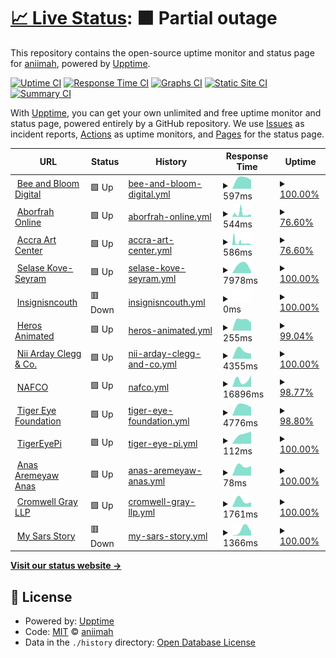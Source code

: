 # [📈 Live Status](https://aniimah.github.io/upptime-bot): <!--live status--> **🟧 Partial outage**

This repository contains the open-source uptime monitor and status page for [aniimah](https://aniimah.github.io/upptime-bot), powered by [Upptime](https://github.com/upptime/upptime).

[![Uptime CI](https://github.com/aniimah/upptime-bot/workflows/Uptime%20CI/badge.svg)](https://github.com/upptime/upptime/actions?query=workflow%3A%22Uptime+CI%22)
[![Response Time CI](https://github.com/aniimah/upptime-bot/workflows/Response%20Time%20CI/badge.svg)](https://github.com/upptime/upptime/actions?query=workflow%3A%22Response+Time+CI%22)
[![Graphs CI](https://github.com/aniimah/upptime-bot/workflows/Graphs%20CI/badge.svg)](https://github.com/upptime/upptime/actions?query=workflow%3A%22Graphs+CI%22)
[![Static Site CI](https://github.com/aniimah/upptime-bot/workflows/Static%20Site%20CI/badge.svg)](https://github.com/upptime/upptime/actions?query=workflow%3A%22Static+Site+CI%22)
[![Summary CI](https://github.com/aniimah/upptime-bot/workflows/Summary%20CI/badge.svg)](https://github.com/upptime/upptime/actions?query=workflow%3A%22Summary+CI%22)

With [Upptime](https://upptime.js.org), you can get your own unlimited and free uptime monitor and status page, powered entirely by a GitHub repository. We use [Issues](https://github.com/aniimah/upptime-bot/issues) as incident reports, [Actions](https://github.com/aniimah/upptime-bot/actions) as uptime monitors, and [Pages](https://aniimah.github.io/upptime-bot) for the status page.

<!--start: status pages-->
<!-- This summary is generated by Upptime (https://github.com/upptime/upptime) -->
<!-- Do not edit this manually, your changes will be overwritten -->
<!-- prettier-ignore -->
| URL | Status | History | Response Time | Uptime |
| --- | ------ | ------- | ------------- | ------ |
| <img alt="" src="https://favicons.githubusercontent.com/beeandbloom.digital" height="13"> [Bee and Bloom Digital](https://beeandbloom.digital/) | 🟩 Up | [bee-and-bloom-digital.yml](https://github.com/aniimah/upptime-bot/commits/master/history/bee-and-bloom-digital.yml) | <details><summary><img alt="Response time graph" src="./graphs/bee-and-bloom-digital/response-time-week.png" height="20"> 597ms</summary><br><a href="https://aniimah.github.io/upptime-bot/history/bee-and-bloom-digital"><img alt="Response time 597" src="https://img.shields.io/endpoint?url=https%3A%2F%2Fraw.githubusercontent.com%2Faniimah%2Fupptime-bot%2Fmaster%2Fapi%2Fbee-and-bloom-digital%2Fresponse-time.json"></a><br><a href="https://aniimah.github.io/upptime-bot/history/bee-and-bloom-digital"><img alt="24-hour response time 488" src="https://img.shields.io/endpoint?url=https%3A%2F%2Fraw.githubusercontent.com%2Faniimah%2Fupptime-bot%2Fmaster%2Fapi%2Fbee-and-bloom-digital%2Fresponse-time-day.json"></a><br><a href="https://aniimah.github.io/upptime-bot/history/bee-and-bloom-digital"><img alt="7-day response time 597" src="https://img.shields.io/endpoint?url=https%3A%2F%2Fraw.githubusercontent.com%2Faniimah%2Fupptime-bot%2Fmaster%2Fapi%2Fbee-and-bloom-digital%2Fresponse-time-week.json"></a><br><a href="https://aniimah.github.io/upptime-bot/history/bee-and-bloom-digital"><img alt="30-day response time 597" src="https://img.shields.io/endpoint?url=https%3A%2F%2Fraw.githubusercontent.com%2Faniimah%2Fupptime-bot%2Fmaster%2Fapi%2Fbee-and-bloom-digital%2Fresponse-time-month.json"></a><br><a href="https://aniimah.github.io/upptime-bot/history/bee-and-bloom-digital"><img alt="1-year response time 597" src="https://img.shields.io/endpoint?url=https%3A%2F%2Fraw.githubusercontent.com%2Faniimah%2Fupptime-bot%2Fmaster%2Fapi%2Fbee-and-bloom-digital%2Fresponse-time-year.json"></a></details> | <details><summary><a href="https://aniimah.github.io/upptime-bot/history/bee-and-bloom-digital">100.00%</a></summary><a href="https://aniimah.github.io/upptime-bot/history/bee-and-bloom-digital"><img alt="All-time uptime 100.00%" src="https://img.shields.io/endpoint?url=https%3A%2F%2Fraw.githubusercontent.com%2Faniimah%2Fupptime-bot%2Fmaster%2Fapi%2Fbee-and-bloom-digital%2Fuptime.json"></a><br><a href="https://aniimah.github.io/upptime-bot/history/bee-and-bloom-digital"><img alt="24-hour uptime 100.00%" src="https://img.shields.io/endpoint?url=https%3A%2F%2Fraw.githubusercontent.com%2Faniimah%2Fupptime-bot%2Fmaster%2Fapi%2Fbee-and-bloom-digital%2Fuptime-day.json"></a><br><a href="https://aniimah.github.io/upptime-bot/history/bee-and-bloom-digital"><img alt="7-day uptime 100.00%" src="https://img.shields.io/endpoint?url=https%3A%2F%2Fraw.githubusercontent.com%2Faniimah%2Fupptime-bot%2Fmaster%2Fapi%2Fbee-and-bloom-digital%2Fuptime-week.json"></a><br><a href="https://aniimah.github.io/upptime-bot/history/bee-and-bloom-digital"><img alt="30-day uptime 100.00%" src="https://img.shields.io/endpoint?url=https%3A%2F%2Fraw.githubusercontent.com%2Faniimah%2Fupptime-bot%2Fmaster%2Fapi%2Fbee-and-bloom-digital%2Fuptime-month.json"></a><br><a href="https://aniimah.github.io/upptime-bot/history/bee-and-bloom-digital"><img alt="1-year uptime 100.00%" src="https://img.shields.io/endpoint?url=https%3A%2F%2Fraw.githubusercontent.com%2Faniimah%2Fupptime-bot%2Fmaster%2Fapi%2Fbee-and-bloom-digital%2Fuptime-year.json"></a></details>
| <img alt="" src="https://favicons.githubusercontent.com/aborfrahonline.com" height="13"> [Aborfrah Online](http://aborfrahonline.com/) | 🟩 Up | [aborfrah-online.yml](https://github.com/aniimah/upptime-bot/commits/master/history/aborfrah-online.yml) | <details><summary><img alt="Response time graph" src="./graphs/aborfrah-online/response-time-week.png" height="20"> 544ms</summary><br><a href="https://aniimah.github.io/upptime-bot/history/aborfrah-online"><img alt="Response time 544" src="https://img.shields.io/endpoint?url=https%3A%2F%2Fraw.githubusercontent.com%2Faniimah%2Fupptime-bot%2Fmaster%2Fapi%2Faborfrah-online%2Fresponse-time.json"></a><br><a href="https://aniimah.github.io/upptime-bot/history/aborfrah-online"><img alt="24-hour response time 330" src="https://img.shields.io/endpoint?url=https%3A%2F%2Fraw.githubusercontent.com%2Faniimah%2Fupptime-bot%2Fmaster%2Fapi%2Faborfrah-online%2Fresponse-time-day.json"></a><br><a href="https://aniimah.github.io/upptime-bot/history/aborfrah-online"><img alt="7-day response time 544" src="https://img.shields.io/endpoint?url=https%3A%2F%2Fraw.githubusercontent.com%2Faniimah%2Fupptime-bot%2Fmaster%2Fapi%2Faborfrah-online%2Fresponse-time-week.json"></a><br><a href="https://aniimah.github.io/upptime-bot/history/aborfrah-online"><img alt="30-day response time 544" src="https://img.shields.io/endpoint?url=https%3A%2F%2Fraw.githubusercontent.com%2Faniimah%2Fupptime-bot%2Fmaster%2Fapi%2Faborfrah-online%2Fresponse-time-month.json"></a><br><a href="https://aniimah.github.io/upptime-bot/history/aborfrah-online"><img alt="1-year response time 544" src="https://img.shields.io/endpoint?url=https%3A%2F%2Fraw.githubusercontent.com%2Faniimah%2Fupptime-bot%2Fmaster%2Fapi%2Faborfrah-online%2Fresponse-time-year.json"></a></details> | <details><summary><a href="https://aniimah.github.io/upptime-bot/history/aborfrah-online">76.60%</a></summary><a href="https://aniimah.github.io/upptime-bot/history/aborfrah-online"><img alt="All-time uptime 76.60%" src="https://img.shields.io/endpoint?url=https%3A%2F%2Fraw.githubusercontent.com%2Faniimah%2Fupptime-bot%2Fmaster%2Fapi%2Faborfrah-online%2Fuptime.json"></a><br><a href="https://aniimah.github.io/upptime-bot/history/aborfrah-online"><img alt="24-hour uptime 66.56%" src="https://img.shields.io/endpoint?url=https%3A%2F%2Fraw.githubusercontent.com%2Faniimah%2Fupptime-bot%2Fmaster%2Fapi%2Faborfrah-online%2Fuptime-day.json"></a><br><a href="https://aniimah.github.io/upptime-bot/history/aborfrah-online"><img alt="7-day uptime 76.60%" src="https://img.shields.io/endpoint?url=https%3A%2F%2Fraw.githubusercontent.com%2Faniimah%2Fupptime-bot%2Fmaster%2Fapi%2Faborfrah-online%2Fuptime-week.json"></a><br><a href="https://aniimah.github.io/upptime-bot/history/aborfrah-online"><img alt="30-day uptime 76.60%" src="https://img.shields.io/endpoint?url=https%3A%2F%2Fraw.githubusercontent.com%2Faniimah%2Fupptime-bot%2Fmaster%2Fapi%2Faborfrah-online%2Fuptime-month.json"></a><br><a href="https://aniimah.github.io/upptime-bot/history/aborfrah-online"><img alt="1-year uptime 76.60%" src="https://img.shields.io/endpoint?url=https%3A%2F%2Fraw.githubusercontent.com%2Faniimah%2Fupptime-bot%2Fmaster%2Fapi%2Faborfrah-online%2Fuptime-year.json"></a></details>
| <img alt="" src="https://favicons.githubusercontent.com/accraartscenter.com" height="13"> [Accra Art Center](http://accraartscenter.com/) | 🟩 Up | [accra-art-center.yml](https://github.com/aniimah/upptime-bot/commits/master/history/accra-art-center.yml) | <details><summary><img alt="Response time graph" src="./graphs/accra-art-center/response-time-week.png" height="20"> 586ms</summary><br><a href="https://aniimah.github.io/upptime-bot/history/accra-art-center"><img alt="Response time 586" src="https://img.shields.io/endpoint?url=https%3A%2F%2Fraw.githubusercontent.com%2Faniimah%2Fupptime-bot%2Fmaster%2Fapi%2Faccra-art-center%2Fresponse-time.json"></a><br><a href="https://aniimah.github.io/upptime-bot/history/accra-art-center"><img alt="24-hour response time 321" src="https://img.shields.io/endpoint?url=https%3A%2F%2Fraw.githubusercontent.com%2Faniimah%2Fupptime-bot%2Fmaster%2Fapi%2Faccra-art-center%2Fresponse-time-day.json"></a><br><a href="https://aniimah.github.io/upptime-bot/history/accra-art-center"><img alt="7-day response time 586" src="https://img.shields.io/endpoint?url=https%3A%2F%2Fraw.githubusercontent.com%2Faniimah%2Fupptime-bot%2Fmaster%2Fapi%2Faccra-art-center%2Fresponse-time-week.json"></a><br><a href="https://aniimah.github.io/upptime-bot/history/accra-art-center"><img alt="30-day response time 586" src="https://img.shields.io/endpoint?url=https%3A%2F%2Fraw.githubusercontent.com%2Faniimah%2Fupptime-bot%2Fmaster%2Fapi%2Faccra-art-center%2Fresponse-time-month.json"></a><br><a href="https://aniimah.github.io/upptime-bot/history/accra-art-center"><img alt="1-year response time 586" src="https://img.shields.io/endpoint?url=https%3A%2F%2Fraw.githubusercontent.com%2Faniimah%2Fupptime-bot%2Fmaster%2Fapi%2Faccra-art-center%2Fresponse-time-year.json"></a></details> | <details><summary><a href="https://aniimah.github.io/upptime-bot/history/accra-art-center">76.60%</a></summary><a href="https://aniimah.github.io/upptime-bot/history/accra-art-center"><img alt="All-time uptime 76.60%" src="https://img.shields.io/endpoint?url=https%3A%2F%2Fraw.githubusercontent.com%2Faniimah%2Fupptime-bot%2Fmaster%2Fapi%2Faccra-art-center%2Fuptime.json"></a><br><a href="https://aniimah.github.io/upptime-bot/history/accra-art-center"><img alt="24-hour uptime 66.56%" src="https://img.shields.io/endpoint?url=https%3A%2F%2Fraw.githubusercontent.com%2Faniimah%2Fupptime-bot%2Fmaster%2Fapi%2Faccra-art-center%2Fuptime-day.json"></a><br><a href="https://aniimah.github.io/upptime-bot/history/accra-art-center"><img alt="7-day uptime 76.60%" src="https://img.shields.io/endpoint?url=https%3A%2F%2Fraw.githubusercontent.com%2Faniimah%2Fupptime-bot%2Fmaster%2Fapi%2Faccra-art-center%2Fuptime-week.json"></a><br><a href="https://aniimah.github.io/upptime-bot/history/accra-art-center"><img alt="30-day uptime 76.60%" src="https://img.shields.io/endpoint?url=https%3A%2F%2Fraw.githubusercontent.com%2Faniimah%2Fupptime-bot%2Fmaster%2Fapi%2Faccra-art-center%2Fuptime-month.json"></a><br><a href="https://aniimah.github.io/upptime-bot/history/accra-art-center"><img alt="1-year uptime 76.60%" src="https://img.shields.io/endpoint?url=https%3A%2F%2Fraw.githubusercontent.com%2Faniimah%2Fupptime-bot%2Fmaster%2Fapi%2Faccra-art-center%2Fuptime-year.json"></a></details>
| <img alt="" src="https://favicons.githubusercontent.com/selasekove.com" height="13"> [Selase Kove-Seyram](https://selasekove.com/) | 🟩 Up | [selase-kove-seyram.yml](https://github.com/aniimah/upptime-bot/commits/master/history/selase-kove-seyram.yml) | <details><summary><img alt="Response time graph" src="./graphs/selase-kove-seyram/response-time-week.png" height="20"> 7978ms</summary><br><a href="https://aniimah.github.io/upptime-bot/history/selase-kove-seyram"><img alt="Response time 7978" src="https://img.shields.io/endpoint?url=https%3A%2F%2Fraw.githubusercontent.com%2Faniimah%2Fupptime-bot%2Fmaster%2Fapi%2Fselase-kove-seyram%2Fresponse-time.json"></a><br><a href="https://aniimah.github.io/upptime-bot/history/selase-kove-seyram"><img alt="24-hour response time 1812" src="https://img.shields.io/endpoint?url=https%3A%2F%2Fraw.githubusercontent.com%2Faniimah%2Fupptime-bot%2Fmaster%2Fapi%2Fselase-kove-seyram%2Fresponse-time-day.json"></a><br><a href="https://aniimah.github.io/upptime-bot/history/selase-kove-seyram"><img alt="7-day response time 7978" src="https://img.shields.io/endpoint?url=https%3A%2F%2Fraw.githubusercontent.com%2Faniimah%2Fupptime-bot%2Fmaster%2Fapi%2Fselase-kove-seyram%2Fresponse-time-week.json"></a><br><a href="https://aniimah.github.io/upptime-bot/history/selase-kove-seyram"><img alt="30-day response time 7978" src="https://img.shields.io/endpoint?url=https%3A%2F%2Fraw.githubusercontent.com%2Faniimah%2Fupptime-bot%2Fmaster%2Fapi%2Fselase-kove-seyram%2Fresponse-time-month.json"></a><br><a href="https://aniimah.github.io/upptime-bot/history/selase-kove-seyram"><img alt="1-year response time 7978" src="https://img.shields.io/endpoint?url=https%3A%2F%2Fraw.githubusercontent.com%2Faniimah%2Fupptime-bot%2Fmaster%2Fapi%2Fselase-kove-seyram%2Fresponse-time-year.json"></a></details> | <details><summary><a href="https://aniimah.github.io/upptime-bot/history/selase-kove-seyram">100.00%</a></summary><a href="https://aniimah.github.io/upptime-bot/history/selase-kove-seyram"><img alt="All-time uptime 100.00%" src="https://img.shields.io/endpoint?url=https%3A%2F%2Fraw.githubusercontent.com%2Faniimah%2Fupptime-bot%2Fmaster%2Fapi%2Fselase-kove-seyram%2Fuptime.json"></a><br><a href="https://aniimah.github.io/upptime-bot/history/selase-kove-seyram"><img alt="24-hour uptime 100.00%" src="https://img.shields.io/endpoint?url=https%3A%2F%2Fraw.githubusercontent.com%2Faniimah%2Fupptime-bot%2Fmaster%2Fapi%2Fselase-kove-seyram%2Fuptime-day.json"></a><br><a href="https://aniimah.github.io/upptime-bot/history/selase-kove-seyram"><img alt="7-day uptime 100.00%" src="https://img.shields.io/endpoint?url=https%3A%2F%2Fraw.githubusercontent.com%2Faniimah%2Fupptime-bot%2Fmaster%2Fapi%2Fselase-kove-seyram%2Fuptime-week.json"></a><br><a href="https://aniimah.github.io/upptime-bot/history/selase-kove-seyram"><img alt="30-day uptime 100.00%" src="https://img.shields.io/endpoint?url=https%3A%2F%2Fraw.githubusercontent.com%2Faniimah%2Fupptime-bot%2Fmaster%2Fapi%2Fselase-kove-seyram%2Fuptime-month.json"></a><br><a href="https://aniimah.github.io/upptime-bot/history/selase-kove-seyram"><img alt="1-year uptime 100.00%" src="https://img.shields.io/endpoint?url=https%3A%2F%2Fraw.githubusercontent.com%2Faniimah%2Fupptime-bot%2Fmaster%2Fapi%2Fselase-kove-seyram%2Fuptime-year.json"></a></details>
| <img alt="" src="https://favicons.githubusercontent.com/insignisncouth.com" height="13"> [Insignisncouth](http://insignisncouth.com/) | 🟥 Down | [insignisncouth.yml](https://github.com/aniimah/upptime-bot/commits/master/history/insignisncouth.yml) | <details><summary><img alt="Response time graph" src="./graphs/insignisncouth/response-time-week.png" height="20"> 0ms</summary><br><a href="https://aniimah.github.io/upptime-bot/history/insignisncouth"><img alt="Response time 0" src="https://img.shields.io/endpoint?url=https%3A%2F%2Fraw.githubusercontent.com%2Faniimah%2Fupptime-bot%2Fmaster%2Fapi%2Finsignisncouth%2Fresponse-time.json"></a><br><a href="https://aniimah.github.io/upptime-bot/history/insignisncouth"><img alt="24-hour response time 0" src="https://img.shields.io/endpoint?url=https%3A%2F%2Fraw.githubusercontent.com%2Faniimah%2Fupptime-bot%2Fmaster%2Fapi%2Finsignisncouth%2Fresponse-time-day.json"></a><br><a href="https://aniimah.github.io/upptime-bot/history/insignisncouth"><img alt="7-day response time 0" src="https://img.shields.io/endpoint?url=https%3A%2F%2Fraw.githubusercontent.com%2Faniimah%2Fupptime-bot%2Fmaster%2Fapi%2Finsignisncouth%2Fresponse-time-week.json"></a><br><a href="https://aniimah.github.io/upptime-bot/history/insignisncouth"><img alt="30-day response time 0" src="https://img.shields.io/endpoint?url=https%3A%2F%2Fraw.githubusercontent.com%2Faniimah%2Fupptime-bot%2Fmaster%2Fapi%2Finsignisncouth%2Fresponse-time-month.json"></a><br><a href="https://aniimah.github.io/upptime-bot/history/insignisncouth"><img alt="1-year response time 0" src="https://img.shields.io/endpoint?url=https%3A%2F%2Fraw.githubusercontent.com%2Faniimah%2Fupptime-bot%2Fmaster%2Fapi%2Finsignisncouth%2Fresponse-time-year.json"></a></details> | <details><summary><a href="https://aniimah.github.io/upptime-bot/history/insignisncouth">100.00%</a></summary><a href="https://aniimah.github.io/upptime-bot/history/insignisncouth"><img alt="All-time uptime 100.00%" src="https://img.shields.io/endpoint?url=https%3A%2F%2Fraw.githubusercontent.com%2Faniimah%2Fupptime-bot%2Fmaster%2Fapi%2Finsignisncouth%2Fuptime.json"></a><br><a href="https://aniimah.github.io/upptime-bot/history/insignisncouth"><img alt="24-hour uptime 100.00%" src="https://img.shields.io/endpoint?url=https%3A%2F%2Fraw.githubusercontent.com%2Faniimah%2Fupptime-bot%2Fmaster%2Fapi%2Finsignisncouth%2Fuptime-day.json"></a><br><a href="https://aniimah.github.io/upptime-bot/history/insignisncouth"><img alt="7-day uptime 100.00%" src="https://img.shields.io/endpoint?url=https%3A%2F%2Fraw.githubusercontent.com%2Faniimah%2Fupptime-bot%2Fmaster%2Fapi%2Finsignisncouth%2Fuptime-week.json"></a><br><a href="https://aniimah.github.io/upptime-bot/history/insignisncouth"><img alt="30-day uptime 100.00%" src="https://img.shields.io/endpoint?url=https%3A%2F%2Fraw.githubusercontent.com%2Faniimah%2Fupptime-bot%2Fmaster%2Fapi%2Finsignisncouth%2Fuptime-month.json"></a><br><a href="https://aniimah.github.io/upptime-bot/history/insignisncouth"><img alt="1-year uptime 100.00%" src="https://img.shields.io/endpoint?url=https%3A%2F%2Fraw.githubusercontent.com%2Faniimah%2Fupptime-bot%2Fmaster%2Fapi%2Finsignisncouth%2Fuptime-year.json"></a></details>
| <img alt="" src="https://favicons.githubusercontent.com/heroesanimated.com" height="13"> [Heros Animated](http://heroesanimated.com/cgi-sys/suspendedpage.cgi) | 🟩 Up | [heros-animated.yml](https://github.com/aniimah/upptime-bot/commits/master/history/heros-animated.yml) | <details><summary><img alt="Response time graph" src="./graphs/heros-animated/response-time-week.png" height="20"> 255ms</summary><br><a href="https://aniimah.github.io/upptime-bot/history/heros-animated"><img alt="Response time 255" src="https://img.shields.io/endpoint?url=https%3A%2F%2Fraw.githubusercontent.com%2Faniimah%2Fupptime-bot%2Fmaster%2Fapi%2Fheros-animated%2Fresponse-time.json"></a><br><a href="https://aniimah.github.io/upptime-bot/history/heros-animated"><img alt="24-hour response time 232" src="https://img.shields.io/endpoint?url=https%3A%2F%2Fraw.githubusercontent.com%2Faniimah%2Fupptime-bot%2Fmaster%2Fapi%2Fheros-animated%2Fresponse-time-day.json"></a><br><a href="https://aniimah.github.io/upptime-bot/history/heros-animated"><img alt="7-day response time 255" src="https://img.shields.io/endpoint?url=https%3A%2F%2Fraw.githubusercontent.com%2Faniimah%2Fupptime-bot%2Fmaster%2Fapi%2Fheros-animated%2Fresponse-time-week.json"></a><br><a href="https://aniimah.github.io/upptime-bot/history/heros-animated"><img alt="30-day response time 255" src="https://img.shields.io/endpoint?url=https%3A%2F%2Fraw.githubusercontent.com%2Faniimah%2Fupptime-bot%2Fmaster%2Fapi%2Fheros-animated%2Fresponse-time-month.json"></a><br><a href="https://aniimah.github.io/upptime-bot/history/heros-animated"><img alt="1-year response time 255" src="https://img.shields.io/endpoint?url=https%3A%2F%2Fraw.githubusercontent.com%2Faniimah%2Fupptime-bot%2Fmaster%2Fapi%2Fheros-animated%2Fresponse-time-year.json"></a></details> | <details><summary><a href="https://aniimah.github.io/upptime-bot/history/heros-animated">99.04%</a></summary><a href="https://aniimah.github.io/upptime-bot/history/heros-animated"><img alt="All-time uptime 99.04%" src="https://img.shields.io/endpoint?url=https%3A%2F%2Fraw.githubusercontent.com%2Faniimah%2Fupptime-bot%2Fmaster%2Fapi%2Fheros-animated%2Fuptime.json"></a><br><a href="https://aniimah.github.io/upptime-bot/history/heros-animated"><img alt="24-hour uptime 98.63%" src="https://img.shields.io/endpoint?url=https%3A%2F%2Fraw.githubusercontent.com%2Faniimah%2Fupptime-bot%2Fmaster%2Fapi%2Fheros-animated%2Fuptime-day.json"></a><br><a href="https://aniimah.github.io/upptime-bot/history/heros-animated"><img alt="7-day uptime 99.04%" src="https://img.shields.io/endpoint?url=https%3A%2F%2Fraw.githubusercontent.com%2Faniimah%2Fupptime-bot%2Fmaster%2Fapi%2Fheros-animated%2Fuptime-week.json"></a><br><a href="https://aniimah.github.io/upptime-bot/history/heros-animated"><img alt="30-day uptime 99.04%" src="https://img.shields.io/endpoint?url=https%3A%2F%2Fraw.githubusercontent.com%2Faniimah%2Fupptime-bot%2Fmaster%2Fapi%2Fheros-animated%2Fuptime-month.json"></a><br><a href="https://aniimah.github.io/upptime-bot/history/heros-animated"><img alt="1-year uptime 99.04%" src="https://img.shields.io/endpoint?url=https%3A%2F%2Fraw.githubusercontent.com%2Faniimah%2Fupptime-bot%2Fmaster%2Fapi%2Fheros-animated%2Fuptime-year.json"></a></details>
| <img alt="" src="https://favicons.githubusercontent.com/naclegg.com" height="13"> [Nii Arday Clegg & Co.](http://naclegg.com/) | 🟩 Up | [nii-arday-clegg-and-co.yml](https://github.com/aniimah/upptime-bot/commits/master/history/nii-arday-clegg-and-co.yml) | <details><summary><img alt="Response time graph" src="./graphs/nii-arday-clegg-and-co/response-time-week.png" height="20"> 4355ms</summary><br><a href="https://aniimah.github.io/upptime-bot/history/nii-arday-clegg-and-co"><img alt="Response time 4355" src="https://img.shields.io/endpoint?url=https%3A%2F%2Fraw.githubusercontent.com%2Faniimah%2Fupptime-bot%2Fmaster%2Fapi%2Fnii-arday-clegg-and-co%2Fresponse-time.json"></a><br><a href="https://aniimah.github.io/upptime-bot/history/nii-arday-clegg-and-co"><img alt="24-hour response time 2715" src="https://img.shields.io/endpoint?url=https%3A%2F%2Fraw.githubusercontent.com%2Faniimah%2Fupptime-bot%2Fmaster%2Fapi%2Fnii-arday-clegg-and-co%2Fresponse-time-day.json"></a><br><a href="https://aniimah.github.io/upptime-bot/history/nii-arday-clegg-and-co"><img alt="7-day response time 4355" src="https://img.shields.io/endpoint?url=https%3A%2F%2Fraw.githubusercontent.com%2Faniimah%2Fupptime-bot%2Fmaster%2Fapi%2Fnii-arday-clegg-and-co%2Fresponse-time-week.json"></a><br><a href="https://aniimah.github.io/upptime-bot/history/nii-arday-clegg-and-co"><img alt="30-day response time 4355" src="https://img.shields.io/endpoint?url=https%3A%2F%2Fraw.githubusercontent.com%2Faniimah%2Fupptime-bot%2Fmaster%2Fapi%2Fnii-arday-clegg-and-co%2Fresponse-time-month.json"></a><br><a href="https://aniimah.github.io/upptime-bot/history/nii-arday-clegg-and-co"><img alt="1-year response time 4355" src="https://img.shields.io/endpoint?url=https%3A%2F%2Fraw.githubusercontent.com%2Faniimah%2Fupptime-bot%2Fmaster%2Fapi%2Fnii-arday-clegg-and-co%2Fresponse-time-year.json"></a></details> | <details><summary><a href="https://aniimah.github.io/upptime-bot/history/nii-arday-clegg-and-co">100.00%</a></summary><a href="https://aniimah.github.io/upptime-bot/history/nii-arday-clegg-and-co"><img alt="All-time uptime 100.00%" src="https://img.shields.io/endpoint?url=https%3A%2F%2Fraw.githubusercontent.com%2Faniimah%2Fupptime-bot%2Fmaster%2Fapi%2Fnii-arday-clegg-and-co%2Fuptime.json"></a><br><a href="https://aniimah.github.io/upptime-bot/history/nii-arday-clegg-and-co"><img alt="24-hour uptime 100.00%" src="https://img.shields.io/endpoint?url=https%3A%2F%2Fraw.githubusercontent.com%2Faniimah%2Fupptime-bot%2Fmaster%2Fapi%2Fnii-arday-clegg-and-co%2Fuptime-day.json"></a><br><a href="https://aniimah.github.io/upptime-bot/history/nii-arday-clegg-and-co"><img alt="7-day uptime 100.00%" src="https://img.shields.io/endpoint?url=https%3A%2F%2Fraw.githubusercontent.com%2Faniimah%2Fupptime-bot%2Fmaster%2Fapi%2Fnii-arday-clegg-and-co%2Fuptime-week.json"></a><br><a href="https://aniimah.github.io/upptime-bot/history/nii-arday-clegg-and-co"><img alt="30-day uptime 100.00%" src="https://img.shields.io/endpoint?url=https%3A%2F%2Fraw.githubusercontent.com%2Faniimah%2Fupptime-bot%2Fmaster%2Fapi%2Fnii-arday-clegg-and-co%2Fuptime-month.json"></a><br><a href="https://aniimah.github.io/upptime-bot/history/nii-arday-clegg-and-co"><img alt="1-year uptime 100.00%" src="https://img.shields.io/endpoint?url=https%3A%2F%2Fraw.githubusercontent.com%2Faniimah%2Fupptime-bot%2Fmaster%2Fapi%2Fnii-arday-clegg-and-co%2Fuptime-year.json"></a></details>
| <img alt="" src="https://favicons.githubusercontent.com/nafco.gov.gh" height="13"> [NAFCO](https://nafco.gov.gh/) | 🟩 Up | [nafco.yml](https://github.com/aniimah/upptime-bot/commits/master/history/nafco.yml) | <details><summary><img alt="Response time graph" src="./graphs/nafco/response-time-week.png" height="20"> 16896ms</summary><br><a href="https://aniimah.github.io/upptime-bot/history/nafco"><img alt="Response time 16896" src="https://img.shields.io/endpoint?url=https%3A%2F%2Fraw.githubusercontent.com%2Faniimah%2Fupptime-bot%2Fmaster%2Fapi%2Fnafco%2Fresponse-time.json"></a><br><a href="https://aniimah.github.io/upptime-bot/history/nafco"><img alt="24-hour response time 18755" src="https://img.shields.io/endpoint?url=https%3A%2F%2Fraw.githubusercontent.com%2Faniimah%2Fupptime-bot%2Fmaster%2Fapi%2Fnafco%2Fresponse-time-day.json"></a><br><a href="https://aniimah.github.io/upptime-bot/history/nafco"><img alt="7-day response time 16896" src="https://img.shields.io/endpoint?url=https%3A%2F%2Fraw.githubusercontent.com%2Faniimah%2Fupptime-bot%2Fmaster%2Fapi%2Fnafco%2Fresponse-time-week.json"></a><br><a href="https://aniimah.github.io/upptime-bot/history/nafco"><img alt="30-day response time 16896" src="https://img.shields.io/endpoint?url=https%3A%2F%2Fraw.githubusercontent.com%2Faniimah%2Fupptime-bot%2Fmaster%2Fapi%2Fnafco%2Fresponse-time-month.json"></a><br><a href="https://aniimah.github.io/upptime-bot/history/nafco"><img alt="1-year response time 16896" src="https://img.shields.io/endpoint?url=https%3A%2F%2Fraw.githubusercontent.com%2Faniimah%2Fupptime-bot%2Fmaster%2Fapi%2Fnafco%2Fresponse-time-year.json"></a></details> | <details><summary><a href="https://aniimah.github.io/upptime-bot/history/nafco">98.77%</a></summary><a href="https://aniimah.github.io/upptime-bot/history/nafco"><img alt="All-time uptime 98.77%" src="https://img.shields.io/endpoint?url=https%3A%2F%2Fraw.githubusercontent.com%2Faniimah%2Fupptime-bot%2Fmaster%2Fapi%2Fnafco%2Fuptime.json"></a><br><a href="https://aniimah.github.io/upptime-bot/history/nafco"><img alt="24-hour uptime 98.25%" src="https://img.shields.io/endpoint?url=https%3A%2F%2Fraw.githubusercontent.com%2Faniimah%2Fupptime-bot%2Fmaster%2Fapi%2Fnafco%2Fuptime-day.json"></a><br><a href="https://aniimah.github.io/upptime-bot/history/nafco"><img alt="7-day uptime 98.77%" src="https://img.shields.io/endpoint?url=https%3A%2F%2Fraw.githubusercontent.com%2Faniimah%2Fupptime-bot%2Fmaster%2Fapi%2Fnafco%2Fuptime-week.json"></a><br><a href="https://aniimah.github.io/upptime-bot/history/nafco"><img alt="30-day uptime 98.77%" src="https://img.shields.io/endpoint?url=https%3A%2F%2Fraw.githubusercontent.com%2Faniimah%2Fupptime-bot%2Fmaster%2Fapi%2Fnafco%2Fuptime-month.json"></a><br><a href="https://aniimah.github.io/upptime-bot/history/nafco"><img alt="1-year uptime 98.77%" src="https://img.shields.io/endpoint?url=https%3A%2F%2Fraw.githubusercontent.com%2Faniimah%2Fupptime-bot%2Fmaster%2Fapi%2Fnafco%2Fuptime-year.json"></a></details>
| <img alt="" src="https://favicons.githubusercontent.com/tigereyefoundation.org" height="13"> [Tiger Eye Foundation](http://tigereyefoundation.org/) | 🟩 Up | [tiger-eye-foundation.yml](https://github.com/aniimah/upptime-bot/commits/master/history/tiger-eye-foundation.yml) | <details><summary><img alt="Response time graph" src="./graphs/tiger-eye-foundation/response-time-week.png" height="20"> 4776ms</summary><br><a href="https://aniimah.github.io/upptime-bot/history/tiger-eye-foundation"><img alt="Response time 4776" src="https://img.shields.io/endpoint?url=https%3A%2F%2Fraw.githubusercontent.com%2Faniimah%2Fupptime-bot%2Fmaster%2Fapi%2Ftiger-eye-foundation%2Fresponse-time.json"></a><br><a href="https://aniimah.github.io/upptime-bot/history/tiger-eye-foundation"><img alt="24-hour response time 4035" src="https://img.shields.io/endpoint?url=https%3A%2F%2Fraw.githubusercontent.com%2Faniimah%2Fupptime-bot%2Fmaster%2Fapi%2Ftiger-eye-foundation%2Fresponse-time-day.json"></a><br><a href="https://aniimah.github.io/upptime-bot/history/tiger-eye-foundation"><img alt="7-day response time 4776" src="https://img.shields.io/endpoint?url=https%3A%2F%2Fraw.githubusercontent.com%2Faniimah%2Fupptime-bot%2Fmaster%2Fapi%2Ftiger-eye-foundation%2Fresponse-time-week.json"></a><br><a href="https://aniimah.github.io/upptime-bot/history/tiger-eye-foundation"><img alt="30-day response time 4776" src="https://img.shields.io/endpoint?url=https%3A%2F%2Fraw.githubusercontent.com%2Faniimah%2Fupptime-bot%2Fmaster%2Fapi%2Ftiger-eye-foundation%2Fresponse-time-month.json"></a><br><a href="https://aniimah.github.io/upptime-bot/history/tiger-eye-foundation"><img alt="1-year response time 4776" src="https://img.shields.io/endpoint?url=https%3A%2F%2Fraw.githubusercontent.com%2Faniimah%2Fupptime-bot%2Fmaster%2Fapi%2Ftiger-eye-foundation%2Fresponse-time-year.json"></a></details> | <details><summary><a href="https://aniimah.github.io/upptime-bot/history/tiger-eye-foundation">98.80%</a></summary><a href="https://aniimah.github.io/upptime-bot/history/tiger-eye-foundation"><img alt="All-time uptime 98.80%" src="https://img.shields.io/endpoint?url=https%3A%2F%2Fraw.githubusercontent.com%2Faniimah%2Fupptime-bot%2Fmaster%2Fapi%2Ftiger-eye-foundation%2Fuptime.json"></a><br><a href="https://aniimah.github.io/upptime-bot/history/tiger-eye-foundation"><img alt="24-hour uptime 98.28%" src="https://img.shields.io/endpoint?url=https%3A%2F%2Fraw.githubusercontent.com%2Faniimah%2Fupptime-bot%2Fmaster%2Fapi%2Ftiger-eye-foundation%2Fuptime-day.json"></a><br><a href="https://aniimah.github.io/upptime-bot/history/tiger-eye-foundation"><img alt="7-day uptime 98.80%" src="https://img.shields.io/endpoint?url=https%3A%2F%2Fraw.githubusercontent.com%2Faniimah%2Fupptime-bot%2Fmaster%2Fapi%2Ftiger-eye-foundation%2Fuptime-week.json"></a><br><a href="https://aniimah.github.io/upptime-bot/history/tiger-eye-foundation"><img alt="30-day uptime 98.80%" src="https://img.shields.io/endpoint?url=https%3A%2F%2Fraw.githubusercontent.com%2Faniimah%2Fupptime-bot%2Fmaster%2Fapi%2Ftiger-eye-foundation%2Fuptime-month.json"></a><br><a href="https://aniimah.github.io/upptime-bot/history/tiger-eye-foundation"><img alt="1-year uptime 98.80%" src="https://img.shields.io/endpoint?url=https%3A%2F%2Fraw.githubusercontent.com%2Faniimah%2Fupptime-bot%2Fmaster%2Fapi%2Ftiger-eye-foundation%2Fuptime-year.json"></a></details>
| <img alt="" src="https://favicons.githubusercontent.com/www.hugedomains.com" height="13"> [TigerEyePi](https://www.hugedomains.com/domain_profile.cfm?d=tigereyepi&e=com) | 🟩 Up | [tiger-eye-pi.yml](https://github.com/aniimah/upptime-bot/commits/master/history/tiger-eye-pi.yml) | <details><summary><img alt="Response time graph" src="./graphs/tiger-eye-pi/response-time-week.png" height="20"> 112ms</summary><br><a href="https://aniimah.github.io/upptime-bot/history/tiger-eye-pi"><img alt="Response time 112" src="https://img.shields.io/endpoint?url=https%3A%2F%2Fraw.githubusercontent.com%2Faniimah%2Fupptime-bot%2Fmaster%2Fapi%2Ftiger-eye-pi%2Fresponse-time.json"></a><br><a href="https://aniimah.github.io/upptime-bot/history/tiger-eye-pi"><img alt="24-hour response time 135" src="https://img.shields.io/endpoint?url=https%3A%2F%2Fraw.githubusercontent.com%2Faniimah%2Fupptime-bot%2Fmaster%2Fapi%2Ftiger-eye-pi%2Fresponse-time-day.json"></a><br><a href="https://aniimah.github.io/upptime-bot/history/tiger-eye-pi"><img alt="7-day response time 112" src="https://img.shields.io/endpoint?url=https%3A%2F%2Fraw.githubusercontent.com%2Faniimah%2Fupptime-bot%2Fmaster%2Fapi%2Ftiger-eye-pi%2Fresponse-time-week.json"></a><br><a href="https://aniimah.github.io/upptime-bot/history/tiger-eye-pi"><img alt="30-day response time 112" src="https://img.shields.io/endpoint?url=https%3A%2F%2Fraw.githubusercontent.com%2Faniimah%2Fupptime-bot%2Fmaster%2Fapi%2Ftiger-eye-pi%2Fresponse-time-month.json"></a><br><a href="https://aniimah.github.io/upptime-bot/history/tiger-eye-pi"><img alt="1-year response time 112" src="https://img.shields.io/endpoint?url=https%3A%2F%2Fraw.githubusercontent.com%2Faniimah%2Fupptime-bot%2Fmaster%2Fapi%2Ftiger-eye-pi%2Fresponse-time-year.json"></a></details> | <details><summary><a href="https://aniimah.github.io/upptime-bot/history/tiger-eye-pi">100.00%</a></summary><a href="https://aniimah.github.io/upptime-bot/history/tiger-eye-pi"><img alt="All-time uptime 100.00%" src="https://img.shields.io/endpoint?url=https%3A%2F%2Fraw.githubusercontent.com%2Faniimah%2Fupptime-bot%2Fmaster%2Fapi%2Ftiger-eye-pi%2Fuptime.json"></a><br><a href="https://aniimah.github.io/upptime-bot/history/tiger-eye-pi"><img alt="24-hour uptime 100.00%" src="https://img.shields.io/endpoint?url=https%3A%2F%2Fraw.githubusercontent.com%2Faniimah%2Fupptime-bot%2Fmaster%2Fapi%2Ftiger-eye-pi%2Fuptime-day.json"></a><br><a href="https://aniimah.github.io/upptime-bot/history/tiger-eye-pi"><img alt="7-day uptime 100.00%" src="https://img.shields.io/endpoint?url=https%3A%2F%2Fraw.githubusercontent.com%2Faniimah%2Fupptime-bot%2Fmaster%2Fapi%2Ftiger-eye-pi%2Fuptime-week.json"></a><br><a href="https://aniimah.github.io/upptime-bot/history/tiger-eye-pi"><img alt="30-day uptime 100.00%" src="https://img.shields.io/endpoint?url=https%3A%2F%2Fraw.githubusercontent.com%2Faniimah%2Fupptime-bot%2Fmaster%2Fapi%2Ftiger-eye-pi%2Fuptime-month.json"></a><br><a href="https://aniimah.github.io/upptime-bot/history/tiger-eye-pi"><img alt="1-year uptime 100.00%" src="https://img.shields.io/endpoint?url=https%3A%2F%2Fraw.githubusercontent.com%2Faniimah%2Fupptime-bot%2Fmaster%2Fapi%2Ftiger-eye-pi%2Fuptime-year.json"></a></details>
| <img alt="" src="https://favicons.githubusercontent.com/www.hugedomains.com" height="13"> [Anas Aremeyaw Anas](https://www.hugedomains.com/domain_profile.cfm?d=tigereyepi&e=com) | 🟩 Up | [anas-aremeyaw-anas.yml](https://github.com/aniimah/upptime-bot/commits/master/history/anas-aremeyaw-anas.yml) | <details><summary><img alt="Response time graph" src="./graphs/anas-aremeyaw-anas/response-time-week.png" height="20"> 78ms</summary><br><a href="https://aniimah.github.io/upptime-bot/history/anas-aremeyaw-anas"><img alt="Response time 78" src="https://img.shields.io/endpoint?url=https%3A%2F%2Fraw.githubusercontent.com%2Faniimah%2Fupptime-bot%2Fmaster%2Fapi%2Fanas-aremeyaw-anas%2Fresponse-time.json"></a><br><a href="https://aniimah.github.io/upptime-bot/history/anas-aremeyaw-anas"><img alt="24-hour response time 74" src="https://img.shields.io/endpoint?url=https%3A%2F%2Fraw.githubusercontent.com%2Faniimah%2Fupptime-bot%2Fmaster%2Fapi%2Fanas-aremeyaw-anas%2Fresponse-time-day.json"></a><br><a href="https://aniimah.github.io/upptime-bot/history/anas-aremeyaw-anas"><img alt="7-day response time 78" src="https://img.shields.io/endpoint?url=https%3A%2F%2Fraw.githubusercontent.com%2Faniimah%2Fupptime-bot%2Fmaster%2Fapi%2Fanas-aremeyaw-anas%2Fresponse-time-week.json"></a><br><a href="https://aniimah.github.io/upptime-bot/history/anas-aremeyaw-anas"><img alt="30-day response time 78" src="https://img.shields.io/endpoint?url=https%3A%2F%2Fraw.githubusercontent.com%2Faniimah%2Fupptime-bot%2Fmaster%2Fapi%2Fanas-aremeyaw-anas%2Fresponse-time-month.json"></a><br><a href="https://aniimah.github.io/upptime-bot/history/anas-aremeyaw-anas"><img alt="1-year response time 78" src="https://img.shields.io/endpoint?url=https%3A%2F%2Fraw.githubusercontent.com%2Faniimah%2Fupptime-bot%2Fmaster%2Fapi%2Fanas-aremeyaw-anas%2Fresponse-time-year.json"></a></details> | <details><summary><a href="https://aniimah.github.io/upptime-bot/history/anas-aremeyaw-anas">100.00%</a></summary><a href="https://aniimah.github.io/upptime-bot/history/anas-aremeyaw-anas"><img alt="All-time uptime 100.00%" src="https://img.shields.io/endpoint?url=https%3A%2F%2Fraw.githubusercontent.com%2Faniimah%2Fupptime-bot%2Fmaster%2Fapi%2Fanas-aremeyaw-anas%2Fuptime.json"></a><br><a href="https://aniimah.github.io/upptime-bot/history/anas-aremeyaw-anas"><img alt="24-hour uptime 100.00%" src="https://img.shields.io/endpoint?url=https%3A%2F%2Fraw.githubusercontent.com%2Faniimah%2Fupptime-bot%2Fmaster%2Fapi%2Fanas-aremeyaw-anas%2Fuptime-day.json"></a><br><a href="https://aniimah.github.io/upptime-bot/history/anas-aremeyaw-anas"><img alt="7-day uptime 100.00%" src="https://img.shields.io/endpoint?url=https%3A%2F%2Fraw.githubusercontent.com%2Faniimah%2Fupptime-bot%2Fmaster%2Fapi%2Fanas-aremeyaw-anas%2Fuptime-week.json"></a><br><a href="https://aniimah.github.io/upptime-bot/history/anas-aremeyaw-anas"><img alt="30-day uptime 100.00%" src="https://img.shields.io/endpoint?url=https%3A%2F%2Fraw.githubusercontent.com%2Faniimah%2Fupptime-bot%2Fmaster%2Fapi%2Fanas-aremeyaw-anas%2Fuptime-month.json"></a><br><a href="https://aniimah.github.io/upptime-bot/history/anas-aremeyaw-anas"><img alt="1-year uptime 100.00%" src="https://img.shields.io/endpoint?url=https%3A%2F%2Fraw.githubusercontent.com%2Faniimah%2Fupptime-bot%2Fmaster%2Fapi%2Fanas-aremeyaw-anas%2Fuptime-year.json"></a></details>
| <img alt="" src="https://favicons.githubusercontent.com/cromwellgray.org" height="13"> [Cromwell Gray LLP](http://cromwellgray.org/) | 🟩 Up | [cromwell-gray-llp.yml](https://github.com/aniimah/upptime-bot/commits/master/history/cromwell-gray-llp.yml) | <details><summary><img alt="Response time graph" src="./graphs/cromwell-gray-llp/response-time-week.png" height="20"> 1761ms</summary><br><a href="https://aniimah.github.io/upptime-bot/history/cromwell-gray-llp"><img alt="Response time 1761" src="https://img.shields.io/endpoint?url=https%3A%2F%2Fraw.githubusercontent.com%2Faniimah%2Fupptime-bot%2Fmaster%2Fapi%2Fcromwell-gray-llp%2Fresponse-time.json"></a><br><a href="https://aniimah.github.io/upptime-bot/history/cromwell-gray-llp"><img alt="24-hour response time 1232" src="https://img.shields.io/endpoint?url=https%3A%2F%2Fraw.githubusercontent.com%2Faniimah%2Fupptime-bot%2Fmaster%2Fapi%2Fcromwell-gray-llp%2Fresponse-time-day.json"></a><br><a href="https://aniimah.github.io/upptime-bot/history/cromwell-gray-llp"><img alt="7-day response time 1761" src="https://img.shields.io/endpoint?url=https%3A%2F%2Fraw.githubusercontent.com%2Faniimah%2Fupptime-bot%2Fmaster%2Fapi%2Fcromwell-gray-llp%2Fresponse-time-week.json"></a><br><a href="https://aniimah.github.io/upptime-bot/history/cromwell-gray-llp"><img alt="30-day response time 1761" src="https://img.shields.io/endpoint?url=https%3A%2F%2Fraw.githubusercontent.com%2Faniimah%2Fupptime-bot%2Fmaster%2Fapi%2Fcromwell-gray-llp%2Fresponse-time-month.json"></a><br><a href="https://aniimah.github.io/upptime-bot/history/cromwell-gray-llp"><img alt="1-year response time 1761" src="https://img.shields.io/endpoint?url=https%3A%2F%2Fraw.githubusercontent.com%2Faniimah%2Fupptime-bot%2Fmaster%2Fapi%2Fcromwell-gray-llp%2Fresponse-time-year.json"></a></details> | <details><summary><a href="https://aniimah.github.io/upptime-bot/history/cromwell-gray-llp">100.00%</a></summary><a href="https://aniimah.github.io/upptime-bot/history/cromwell-gray-llp"><img alt="All-time uptime 100.00%" src="https://img.shields.io/endpoint?url=https%3A%2F%2Fraw.githubusercontent.com%2Faniimah%2Fupptime-bot%2Fmaster%2Fapi%2Fcromwell-gray-llp%2Fuptime.json"></a><br><a href="https://aniimah.github.io/upptime-bot/history/cromwell-gray-llp"><img alt="24-hour uptime 100.00%" src="https://img.shields.io/endpoint?url=https%3A%2F%2Fraw.githubusercontent.com%2Faniimah%2Fupptime-bot%2Fmaster%2Fapi%2Fcromwell-gray-llp%2Fuptime-day.json"></a><br><a href="https://aniimah.github.io/upptime-bot/history/cromwell-gray-llp"><img alt="7-day uptime 100.00%" src="https://img.shields.io/endpoint?url=https%3A%2F%2Fraw.githubusercontent.com%2Faniimah%2Fupptime-bot%2Fmaster%2Fapi%2Fcromwell-gray-llp%2Fuptime-week.json"></a><br><a href="https://aniimah.github.io/upptime-bot/history/cromwell-gray-llp"><img alt="30-day uptime 100.00%" src="https://img.shields.io/endpoint?url=https%3A%2F%2Fraw.githubusercontent.com%2Faniimah%2Fupptime-bot%2Fmaster%2Fapi%2Fcromwell-gray-llp%2Fuptime-month.json"></a><br><a href="https://aniimah.github.io/upptime-bot/history/cromwell-gray-llp"><img alt="1-year uptime 100.00%" src="https://img.shields.io/endpoint?url=https%3A%2F%2Fraw.githubusercontent.com%2Faniimah%2Fupptime-bot%2Fmaster%2Fapi%2Fcromwell-gray-llp%2Fuptime-year.json"></a></details>
| <img alt="" src="https://favicons.githubusercontent.com/mysarsstory.org" height="13"> [My Sars Story](http://mysarsstory.org/) | 🟥 Down | [my-sars-story.yml](https://github.com/aniimah/upptime-bot/commits/master/history/my-sars-story.yml) | <details><summary><img alt="Response time graph" src="./graphs/my-sars-story/response-time-week.png" height="20"> 1366ms</summary><br><a href="https://aniimah.github.io/upptime-bot/history/my-sars-story"><img alt="Response time 1366" src="https://img.shields.io/endpoint?url=https%3A%2F%2Fraw.githubusercontent.com%2Faniimah%2Fupptime-bot%2Fmaster%2Fapi%2Fmy-sars-story%2Fresponse-time.json"></a><br><a href="https://aniimah.github.io/upptime-bot/history/my-sars-story"><img alt="24-hour response time 958" src="https://img.shields.io/endpoint?url=https%3A%2F%2Fraw.githubusercontent.com%2Faniimah%2Fupptime-bot%2Fmaster%2Fapi%2Fmy-sars-story%2Fresponse-time-day.json"></a><br><a href="https://aniimah.github.io/upptime-bot/history/my-sars-story"><img alt="7-day response time 1366" src="https://img.shields.io/endpoint?url=https%3A%2F%2Fraw.githubusercontent.com%2Faniimah%2Fupptime-bot%2Fmaster%2Fapi%2Fmy-sars-story%2Fresponse-time-week.json"></a><br><a href="https://aniimah.github.io/upptime-bot/history/my-sars-story"><img alt="30-day response time 1366" src="https://img.shields.io/endpoint?url=https%3A%2F%2Fraw.githubusercontent.com%2Faniimah%2Fupptime-bot%2Fmaster%2Fapi%2Fmy-sars-story%2Fresponse-time-month.json"></a><br><a href="https://aniimah.github.io/upptime-bot/history/my-sars-story"><img alt="1-year response time 1366" src="https://img.shields.io/endpoint?url=https%3A%2F%2Fraw.githubusercontent.com%2Faniimah%2Fupptime-bot%2Fmaster%2Fapi%2Fmy-sars-story%2Fresponse-time-year.json"></a></details> | <details><summary><a href="https://aniimah.github.io/upptime-bot/history/my-sars-story">100.00%</a></summary><a href="https://aniimah.github.io/upptime-bot/history/my-sars-story"><img alt="All-time uptime 100.00%" src="https://img.shields.io/endpoint?url=https%3A%2F%2Fraw.githubusercontent.com%2Faniimah%2Fupptime-bot%2Fmaster%2Fapi%2Fmy-sars-story%2Fuptime.json"></a><br><a href="https://aniimah.github.io/upptime-bot/history/my-sars-story"><img alt="24-hour uptime 100.00%" src="https://img.shields.io/endpoint?url=https%3A%2F%2Fraw.githubusercontent.com%2Faniimah%2Fupptime-bot%2Fmaster%2Fapi%2Fmy-sars-story%2Fuptime-day.json"></a><br><a href="https://aniimah.github.io/upptime-bot/history/my-sars-story"><img alt="7-day uptime 100.00%" src="https://img.shields.io/endpoint?url=https%3A%2F%2Fraw.githubusercontent.com%2Faniimah%2Fupptime-bot%2Fmaster%2Fapi%2Fmy-sars-story%2Fuptime-week.json"></a><br><a href="https://aniimah.github.io/upptime-bot/history/my-sars-story"><img alt="30-day uptime 100.00%" src="https://img.shields.io/endpoint?url=https%3A%2F%2Fraw.githubusercontent.com%2Faniimah%2Fupptime-bot%2Fmaster%2Fapi%2Fmy-sars-story%2Fuptime-month.json"></a><br><a href="https://aniimah.github.io/upptime-bot/history/my-sars-story"><img alt="1-year uptime 100.00%" src="https://img.shields.io/endpoint?url=https%3A%2F%2Fraw.githubusercontent.com%2Faniimah%2Fupptime-bot%2Fmaster%2Fapi%2Fmy-sars-story%2Fuptime-year.json"></a></details>

<!--end: status pages-->

[**Visit our status website →**](https://aniimah.github.io/upptime-bot)

## 📄 License

- Powered by: [Upptime](https://github.com/upptime/upptime)
- Code: [MIT](./LICENSE) © [aniimah](https://aniimah.github.io/upptime-bot)
- Data in the `./history` directory: [Open Database License](https://opendatacommons.org/licenses/odbl/1-0/)
